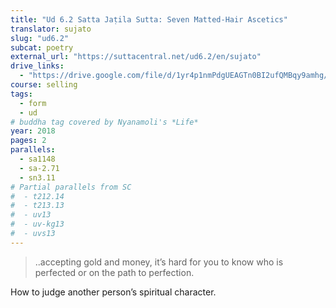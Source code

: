 ```yaml
---
title: "Ud 6.2 Satta Jaṭila Sutta: Seven Matted-Hair Ascetics"
translator: sujato
slug: "ud6.2"
subcat: poetry
external_url: "https://suttacentral.net/ud6.2/en/sujato"
drive_links:
  - "https://drive.google.com/file/d/1yr4p1nmPdgUEAGTn0BI2ufQMBqy9amhg/view?usp=drivesdk"
course: selling
tags:
  - form
  - ud
# buddha tag covered by Nyanamoli's *Life*
year: 2018
pages: 2
parallels:
  - sa1148
  - sa-2.71
  - sn3.11
# Partial parallels from SC
#  - t212.14
#  - t213.13
#  - uv13
#  - uv-kg13
#  - uvs13
---
```


> ..accepting gold and money, it’s hard for you to know who is perfected or on the path to perfection.

How to judge another person’s spiritual character.
